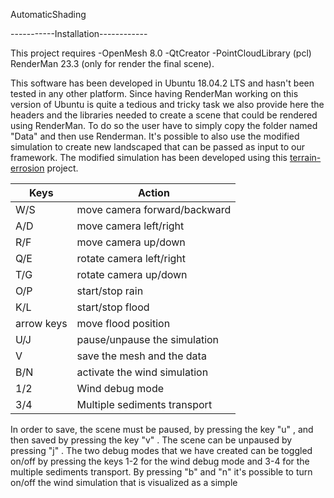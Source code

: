 AutomaticShading

-----------Installation------------

This project requires 
-OpenMesh 8.0
-QtCreator
-PointCloudLibrary (pcl)
RenderMan 23.3 (only for render the final scene).

This software has been developed in Ubuntu 18.04.2 LTS and hasn't been tested in any other platform.
Since having RenderMan working on this version of Ubuntu is quite a tedious and tricky task we also provide here the headers and the libraries needed to create a scene that could be rendered using RenderMan.
To do so the user have to  simply copy the folder named "Data" and then use Renderman.
It's possible to also use the modified simulation to create new landscaped that can be passed as input to our framework.
The modified simulation has been developed using this [terrain-errosion](https://github.com/karhu/terrain-erosion) project.

| Keys       | Action                       |
| -----------|------------------------------|
| W/S        | move camera forward/backward |
| A/D        | move camera left/right       |
| R/F        | move camera up/down          |
| Q/E        | rotate camera left/right     |
| T/G        | rotate camera up/down        |
| O/P        | start/stop rain              |
| K/L        | start/stop flood             |
| arrow keys | move flood position          |
| U/J	     | pause/unpause the simulation |
| V	     | save the mesh and the data   |
| B/N        | activate the wind simulation |
| 1/2	     | Wind debug mode 		    |
| 3/4 	     | Multiple sediments transport |


In order to save, the scene must be paused, by  pressing the key "u" , and then saved by pressing the key "v" . The scene can be unpaused by pressing "j" .
The two debug modes that we have created can be toggled on/off by pressing the keys 1-2 for the wind debug mode and 3-4 for the multiple sediments transport.
By pressing "b" and "n" it's possible to turn on/off the wind simulation that is visualized as a simple 
 
